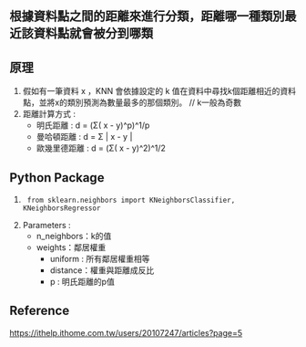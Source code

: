 ## 根據資料點之間的距離來進行分類，距離哪一種類別最近該資料點就會被分到哪類
## 原理
1. 假如有一筆資料 x ，KNN 會依據設定的 k 值在資料中尋找k個距離相近的資料點，並將x的類別預測為數量最多的那個類別。 
// k一般為奇數
2. 距離計算方式 :
     * 明氏距離 : d = (Σ( x - y)^p)^1/p
     * 曼哈頓距離 : d = Σ | x - y |
     * 歐幾里德距離 : d = (Σ( x - y)^2)^1/2
## Python Package
1.      from sklearn.neighbors import KNeighborsClassifier, KNeighborsRegressor
2.  Parameters :
      * n_neighbors：k的值
      * weights：鄰居權重
          * uniform : 所有鄰居權重相等
          * distance：權重與距離成反比
          * p : 明氏距離的p值

## Reference
https://ithelp.ithome.com.tw/users/20107247/articles?page=5
